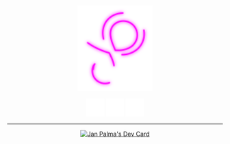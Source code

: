 <p align="center">
<img src="https://raw.githubusercontent.com/mobilex1122/mobilex1122/refs/heads/main/logo-anim.svg" height="200">
</p>
<p align="center">
  <a href="https://janpalma.cz/?mtm_campaign=social&mtm_source=github" target="_blank">
    <img src="https://raw.githubusercontent.com/mobilex1122/mobilex1122/refs/heads/main/link-web.svg" height="42" width="42"/></a>
  <a href="https://janpalma.cz/gallery?mtm_campaign=social&mtm_source=github" target="_blank">
    <img src="https://raw.githubusercontent.com/mobilex1122/mobilex1122/refs/heads/main/link-gallery.svg" height="42" width="42"/></a>
  <a href="https://mastodon.social/@mobilex1122" target="_blank">
    <img src="https://raw.githubusercontent.com/mobilex1122/mobilex1122/refs/heads/main/link-mastodon.svg" height="42" width="42"/></a>
</p>

----
<p align="center">
<!--<a href="https://app.daily.dev/mobilex1122"><img src="https://api.daily.dev/devcards/v2/tT4mMZK7hDxJXw6jtDyNe.png?type=wide&r=p84" width="420" alt="Jan Palma's Dev Card"/></a>-->
<a href="https://exercism.org/profiles/mobilex1122"><img src="https://api.janpalma.cz/exercism/" width="420" alt="Jan Palma's Dev Card"/></a>
</p>
<!---
mobilex1122/mobilex1122 is a ✨ special ✨ repository because its `README.md` (this file) appears on your GitHub profile.
You can click the Preview link to take a look at your changes.
--->
